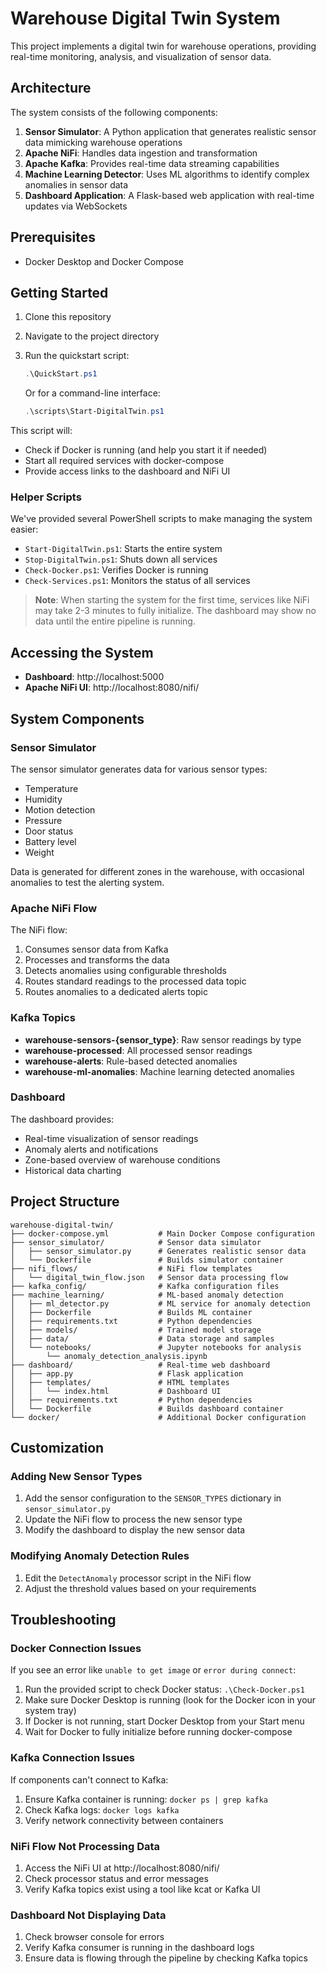 # Warehouse Digital Twin System

This project implements a digital twin for warehouse operations, providing real-time monitoring, analysis, and visualization of sensor data.

## Architecture

The system consists of the following components:

1. **Sensor Simulator**: A Python application that generates realistic sensor data mimicking warehouse operations
2. **Apache NiFi**: Handles data ingestion and transformation
3. **Apache Kafka**: Provides real-time data streaming capabilities
4. **Machine Learning Detector**: Uses ML algorithms to identify complex anomalies in sensor data
5. **Dashboard Application**: A Flask-based web application with real-time updates via WebSockets

## Prerequisites

- Docker Desktop and Docker Compose

## Getting Started

1. Clone this repository
2. Navigate to the project directory
3. Run the quickstart script:
   ```powershell
   .\QuickStart.ps1
   ```
   
   Or for a command-line interface:
   ```powershell
   .\scripts\Start-DigitalTwin.ps1
   ```

This script will:
- Check if Docker is running (and help you start it if needed)
- Start all required services with docker-compose
- Provide access links to the dashboard and NiFi UI

### Helper Scripts

We've provided several PowerShell scripts to make managing the system easier:

- `Start-DigitalTwin.ps1`: Starts the entire system
- `Stop-DigitalTwin.ps1`: Shuts down all services
- `Check-Docker.ps1`: Verifies Docker is running
- `Check-Services.ps1`: Monitors the status of all services

> **Note**: When starting the system for the first time, services like NiFi may take 2-3 minutes to fully initialize. 
> The dashboard may show no data until the entire pipeline is running.

## Accessing the System

- **Dashboard**: http://localhost:5000
- **Apache NiFi UI**: http://localhost:8080/nifi/

## System Components

### Sensor Simulator

The sensor simulator generates data for various sensor types:
- Temperature
- Humidity
- Motion detection
- Pressure
- Door status
- Battery level
- Weight

Data is generated for different zones in the warehouse, with occasional anomalies to test the alerting system.

### Apache NiFi Flow

The NiFi flow:
1. Consumes sensor data from Kafka
2. Processes and transforms the data
3. Detects anomalies using configurable thresholds
4. Routes standard readings to the processed data topic
5. Routes anomalies to a dedicated alerts topic

### Kafka Topics

- **warehouse-sensors-{sensor_type}**: Raw sensor readings by type
- **warehouse-processed**: All processed sensor readings
- **warehouse-alerts**: Rule-based detected anomalies
- **warehouse-ml-anomalies**: Machine learning detected anomalies

### Dashboard

The dashboard provides:
- Real-time visualization of sensor readings
- Anomaly alerts and notifications
- Zone-based overview of warehouse conditions
- Historical data charting

## Project Structure

```
warehouse-digital-twin/
├── docker-compose.yml           # Main Docker Compose configuration
├── sensor_simulator/            # Sensor data simulator
│   ├── sensor_simulator.py      # Generates realistic sensor data
│   └── Dockerfile               # Builds simulator container
├── nifi_flows/                  # NiFi flow templates
│   └── digital_twin_flow.json   # Sensor data processing flow
├── kafka_config/                # Kafka configuration files
├── machine_learning/            # ML-based anomaly detection
│   ├── ml_detector.py           # ML service for anomaly detection
│   ├── Dockerfile               # Builds ML container
│   ├── requirements.txt         # Python dependencies
│   ├── models/                  # Trained model storage
│   ├── data/                    # Data storage and samples
│   └── notebooks/               # Jupyter notebooks for analysis
│       └── anomaly_detection_analysis.ipynb
├── dashboard/                   # Real-time web dashboard
│   ├── app.py                   # Flask application
│   ├── templates/               # HTML templates
│   │   └── index.html           # Dashboard UI
│   ├── requirements.txt         # Python dependencies
│   └── Dockerfile               # Builds dashboard container
└── docker/                      # Additional Docker configuration
```

## Customization

### Adding New Sensor Types

1. Add the sensor configuration to the `SENSOR_TYPES` dictionary in `sensor_simulator.py`
2. Update the NiFi flow to process the new sensor type
3. Modify the dashboard to display the new sensor data

### Modifying Anomaly Detection Rules

1. Edit the `DetectAnomaly` processor script in the NiFi flow
2. Adjust the threshold values based on your requirements

## Troubleshooting

### Docker Connection Issues

If you see an error like `unable to get image` or `error during connect`:
1. Run the provided script to check Docker status: `.\Check-Docker.ps1`
2. Make sure Docker Desktop is running (look for the Docker icon in your system tray)
3. If Docker is not running, start Docker Desktop from your Start menu
4. Wait for Docker to fully initialize before running docker-compose

### Kafka Connection Issues

If components can't connect to Kafka:
1. Ensure Kafka container is running: `docker ps | grep kafka`
2. Check Kafka logs: `docker logs kafka`
3. Verify network connectivity between containers

### NiFi Flow Not Processing Data

1. Access the NiFi UI at http://localhost:8080/nifi/
2. Check processor status and error messages
3. Verify Kafka topics exist using a tool like kcat or Kafka UI

### Dashboard Not Displaying Data

1. Check browser console for errors
2. Verify Kafka consumer is running in the dashboard logs
3. Ensure data is flowing through the pipeline by checking Kafka topics
